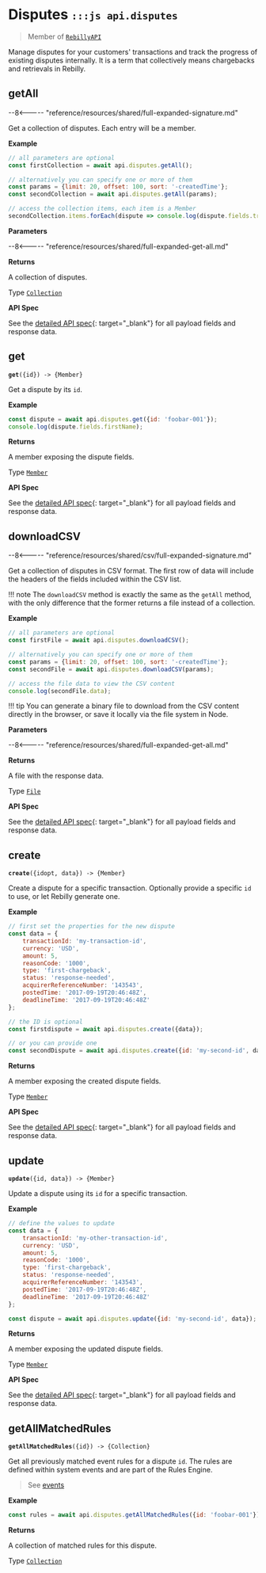 # Disputes <small>`:::js api.disputes`</small>

> Member of [`RebillyAPI`][goto-rebillyapi]

Manage disputes for your customers' transactions and track the progress of existing disputes internally. It is a term that collectively means chargebacks and retrievals in Rebilly.


## getAll

--8<----- "reference/resources/shared/full-expanded-signature.md"

Get a collection of disputes. Each entry will be a member.


**Example**

```js
// all parameters are optional
const firstCollection = await api.disputes.getAll();

// alternatively you can specify one or more of them
const params = {limit: 20, offset: 100, sort: '-createdTime'}; 
const secondCollection = await api.disputes.getAll(params);

// access the collection items, each item is a Member
secondCollection.items.forEach(dispute => console.log(dispute.fields.transactionId));
```

**Parameters**


--8<----- "reference/resources/shared/full-expanded-get-all.md"


**Returns**

A collection of disputes.

Type [`Collection`][goto-collection]


**API Spec**

See the [detailed API spec][1]{: target="_blank"} for all payload fields and response data.

## get
<div class="method"><code><strong>get</strong>({<span class="prop">id</span>}) -> <span class="return">{Member}</span></code></div>

Get a dispute by its `id`.


**Example**

```js
const dispute = await api.disputes.get({id: 'foobar-001'});
console.log(dispute.fields.firstName);
```


**Returns**

A member exposing the dispute fields.

Type [`Member`][goto-member]


**API Spec**

See the [detailed API spec][2]{: target="_blank"} for all payload fields and response data.

## downloadCSV

--8<----- "reference/resources/shared/csv/full-expanded-signature.md"

Get a collection of disputes in CSV format. The first row of data will include the headers of the fields included within the CSV list.

!!! note 
    The `downloadCSV` method is exactly the same as the `getAll` method, with the only difference that the former returns a file instead of a collection.
 
**Example**

```js
// all parameters are optional
const firstFile = await api.disputes.downloadCSV();

// alternatively you can specify one or more of them
const params = {limit: 20, offset: 100, sort: '-createdTime'}; 
const secondFile = await api.disputes.downloadCSV(params);

// access the file data to view the CSV content 
console.log(secondFile.data);
```

!!! tip
    You can generate a binary file to download from the CSV content directly in the browser, or save it locally via the file system in Node.

**Parameters**


--8<----- "reference/resources/shared/full-expanded-get-all.md"


**Returns**

A file with the response data.

Type [`File`][goto-file]


**API Spec**

See the [detailed API spec][1]{: target="_blank"} for all payload fields and response data.


## create
<div class="method"><code><strong>create</strong>({<span class="prop">id</span><span class="optional" title="optional">opt</span>, <span class="prop">data</span>}) -> <span class="return">{Member}</span></code></div>

Create a dispute for a specific transaction. Optionally provide a specific `id` to use, or let Rebilly generate one.

**Example**

```js
// first set the properties for the new dispute
const data = {
    transactionId: 'my-transaction-id',
    currency: 'USD',
    amount: 5,
    reasonCode: '1000',
    type: 'first-chargeback',
    status: 'response-needed',
    acquirerReferenceNumber: '143543',
    postedTime: '2017-09-19T20:46:48Z',
    deadlineTime: '2017-09-19T20:46:48Z'
};

// the ID is optional
const firstdispute = await api.disputes.create({data});

// or you can provide one
const secondDispute = await api.disputes.create({id: 'my-second-id', data});
```


**Returns**

A member exposing the created dispute fields.

Type [`Member`][goto-member]


**API Spec**

See the [detailed API spec][3]{: target="_blank"} for all payload fields and response data.

## update
<div class="method"><code><strong>update</strong>({<span class="prop">id</span>, <span class="prop">data</span>}) -> <span class="return">{Member}</span></code></div>

Update a dispute using its `id` for a specific transaction.

**Example**

```js
// define the values to update
const data = {
    transactionId: 'my-other-transaction-id',
    currency: 'USD',
    amount: 5,
    reasonCode: '1000',
    type: 'first-chargeback',
    status: 'response-needed',
    acquirerReferenceNumber: '143543',
    postedTime: '2017-09-19T20:46:48Z',
    deadlineTime: '2017-09-19T20:46:48Z'
};

const dispute = await api.disputes.update({id: 'my-second-id', data});
```


**Returns**

A member exposing the updated dispute fields.

Type [`Member`][goto-member]


**API Spec**

See the [detailed API spec][3]{: target="_blank"} for all payload fields and response data.

## getAllMatchedRules
<div class="method"><code><strong>getAllMatchedRules</strong>({<span class="prop">id</span>}) -> <span class="return">{Collection}</span></code></div>

Get all previously matched event rules for a dispute `id`. The rules are defined within system events and are part of the Rules Engine.

> See [events][goto-events]

**Example**

```js
const rules = await api.disputes.getAllMatchedRules({id: 'foobar-001'});
```


**Returns**

A collection of matched rules for this dispute.

Type [`Collection`][goto-collection]


<!-- **API Spec**

See the [detailed API spec][2]{: target="_blank"} for all payload fields and response data.
-->

[goto-rebillyapi]: ../rebilly-api
[goto-collection]: ../types/collection
[goto-member]: ../types/member
[goto-file]: ../types/file
[goto-events]: ./events/
[1]: https://rebilly.github.io/RebillyAPI/#tag/Disputes/paths/~1disputes/get
[2]: https://rebilly.github.io/RebillyAPI/#tag/Disputes/paths/~1disputes~1{id}/get
[3]: https://rebilly.github.io/RebillyAPI/#tag/Disputes/paths/~1disputes~1{id}/put
